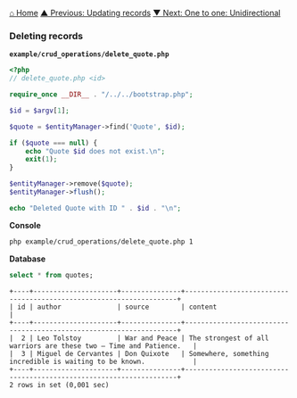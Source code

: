 [⌂ Home](../../README.md)
[▲ Previous: Updating records](updating_records.md)
[▼ Next: One to one: Unidirectional](../associations/one_to_one_unidirectional.md)

### Deleting records

**`example/crud_operations/delete_quote.php`**

```php
<?php
// delete_quote.php <id>

require_once __DIR__ . "/../../bootstrap.php";

$id = $argv[1];

$quote = $entityManager->find('Quote', $id);

if ($quote === null) {
    echo "Quote $id does not exist.\n";
    exit(1);
}

$entityManager->remove($quote);
$entityManager->flush();

echo "Deleted Quote with ID " . $id . "\n";

```

**Console**

```bash
php example/crud_operations/delete_quote.php 1
```

**Database**

```sql
select * from quotes;
```

```
+----+---------------------+---------------+--------------------------------------------------------------------+
| id | author              | source        | content                                                            |
+----+---------------------+---------------+--------------------------------------------------------------------+
|  2 | Leo Tolstoy         | War and Peace | The strongest of all warriors are these two — Time and Patience.   |
|  3 | Miguel de Cervantes | Don Quixote   | Somewhere, something incredible is waiting to be known.            |
+----+---------------------+---------------+--------------------------------------------------------------------+
2 rows in set (0,001 sec)
```
